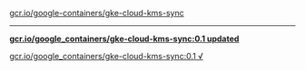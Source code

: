 [gcr.io/google-containers/gke-cloud-kms-sync](https://hub.docker.com/r/sqeven/gke-cloud-kms-sync/tags/) 

----
**[gcr.io/google_containers/gke-cloud-kms-sync:0.1 updated](https://hub.docker.com/r/sqeven/gke-cloud-kms-sync/tags/)**

[gcr.io/google_containers/gke-cloud-kms-sync:0.1 √](https://hub.docker.com/r/sqeven/gke-cloud-kms-sync/tags/)

